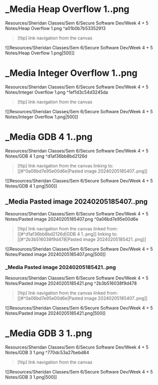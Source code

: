 # _Media Heap Overflow 1..png
Resources/Sheridan Classes/Sem 6/Secure Software Dev/Week 4 + 5 Notes/Heap Overflow 1.png ^a01b0b7b53352913

> [!tip] link navigation from the canvas

 ![[Resources/Sheridan Classes/Sem 6/Secure Software Dev/Week 4 + 5 Notes/Heap Overflow 1.png|500]]



# _Media Integer Overflow 1..png
Resources/Sheridan Classes/Sem 6/Secure Software Dev/Week 4 + 5 Notes/Integer Overflow 1.png ^1ef1d3c54d3245da

> [!tip] link navigation from the canvas

 ![[Resources/Sheridan Classes/Sem 6/Secure Software Dev/Week 4 + 5 Notes/Integer Overflow 1.png|500]]



# _Media GDB 4 1..png
Resources/Sheridan Classes/Sem 6/Secure Software Dev/Week 4 + 5 Notes/GDB 4 1.png ^d1af36bb8bd2126d

> [!tip] link navigation from the canvas
> linking to: [[#^0a06bd7e95e00d6e|Pasted image 20240205185407..png]]

 ![[Resources/Sheridan Classes/Sem 6/Secure Software Dev/Week 4 + 5 Notes/GDB 4 1.png|500]]



## _Media Pasted image 20240205185407..png
Resources/Sheridan Classes/Sem 6/Secure Software Dev/Week 4 + 5 Notes/Pasted image 20240205185407.png ^0a06bd7e95e00d6e

> [!tip] link navigation from the canvas
> linked from: [[#^d1af36bb8bd2126d|GDB 4 1..png]]
> linking to: [[#^2b3b516038f9d478|Pasted image 20240205185421..png]]

 ![[Resources/Sheridan Classes/Sem 6/Secure Software Dev/Week 4 + 5 Notes/Pasted image 20240205185407.png|500]]



### _Media Pasted image 20240205185421..png
Resources/Sheridan Classes/Sem 6/Secure Software Dev/Week 4 + 5 Notes/Pasted image 20240205185421.png ^2b3b516038f9d478

> [!tip] link navigation from the canvas
> linked from: [[#^0a06bd7e95e00d6e|Pasted image 20240205185407..png]]

 ![[Resources/Sheridan Classes/Sem 6/Secure Software Dev/Week 4 + 5 Notes/Pasted image 20240205185421.png|500]]



# _Media GDB 3 1..png
Resources/Sheridan Classes/Sem 6/Secure Software Dev/Week 4 + 5 Notes/GDB 3 1.png ^770dc53a27bebd84

> [!tip] link navigation from the canvas

 ![[Resources/Sheridan Classes/Sem 6/Secure Software Dev/Week 4 + 5 Notes/GDB 3 1.png|500]]

